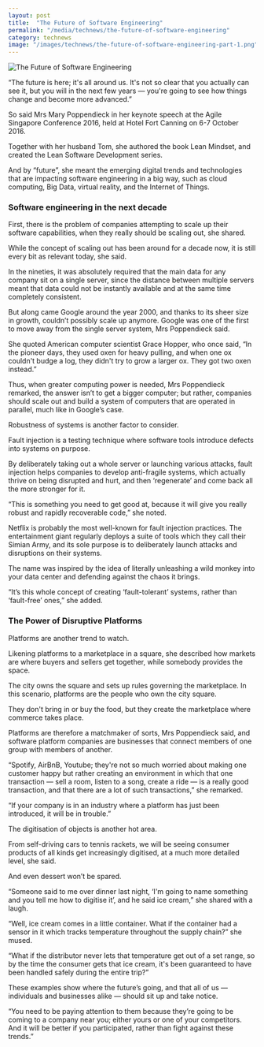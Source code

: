 ```yaml
---
layout: post
title:  "The Future of Software Engineering"
permalink: "/media/technews/the-future-of-software-engineering"
category: technews
image: "/images/technews/the-future-of-software-engineering-part-1.png"
---
```


![The Future of Software Engineering]({{site.baseurl}}/images/technews/the-future-of-software-engineering-part-1.png)

“The future is here; it's all around us. It's not so clear that you actually can see it, but you will in the next few years — you're going to see how things change and become more advanced.”

So said Mrs Mary Poppendieck in her keynote speech at the Agile Singapore Conference 2016, held at Hotel Fort Canning on 6-7 October 2016.

Together with her husband Tom, she authored the book Lean Mindset, and created the Lean Software Development series.

And by “future”, she meant the emerging digital trends and technologies that are impacting software engineering in a big way, such as cloud computing, Big Data, virtual reality, and the Internet of Things.

### **Software engineering in the next decade**
First, there is the problem of companies attempting to scale up their software capabilities, when they really should be scaling out, she shared.

While the concept of scaling out has been around for a decade now, it is still every bit as relevant today, she said.

In the nineties, it was absolutely required that the main data for any company sit on a single server, since the distance between multiple servers meant that data could not be instantly available and at the same time completely consistent.

But along came Google around the year 2000, and thanks to its sheer size in growth, couldn’t possibly scale up anymore. Google was one of the first to move away from the single server system, Mrs Poppendieck said.

She quoted American computer scientist Grace Hopper, who once said, “In the pioneer days, they used oxen for heavy pulling, and when one ox couldn't budge a log, they didn't try to grow a larger ox. They got two oxen instead.”

Thus, when greater computing power is needed, Mrs Poppendieck remarked, the answer isn’t to get a bigger computer; but rather, companies should scale out and build a system of computers that are operated in parallel, much like in Google’s case.

Robustness of systems is another factor to consider.

Fault injection is a testing technique where software tools introduce defects into systems on purpose.

By deliberately taking out a whole server or launching various attacks, fault injection helps companies to develop anti-fragile systems, which actually thrive on being disrupted and hurt, and then ‘regenerate’ and come back all the more stronger for it.

“This is something you need to get good at, because it will give you really robust and rapidly recoverable code,” she noted.

Netflix is probably the most well-known for fault injection practices. The entertainment giant regularly deploys a suite of tools which they call their Simian Army, and its sole purpose is to deliberately launch attacks and disruptions on their systems.

The name was inspired by the idea of literally unleashing a wild monkey into your data center and defending against the chaos it brings.

“It’s this whole concept of creating ‘fault-tolerant’ systems, rather than ‘fault-free’ ones,” she added.

### **The Power of Disruptive Platforms**
Platforms are another trend to watch.

Likening platforms to a marketplace in a square, she described how markets are where buyers and sellers get together, while somebody provides the space.

The city owns the square and sets up rules governing the marketplace. In this scenario, platforms are the people who own the city square.

They don't bring in or buy the food, but they create the marketplace where commerce takes place.

Platforms are therefore a matchmaker of sorts, Mrs Poppendieck said, and software platform companies are businesses that connect members of one group with members of another.

“Spotify, AirBnB, Youtube; they're not so much worried about making one customer happy but rather creating an environment in which that one transaction — sell a room, listen to a song, create a ride — is a really good transaction, and that there are a lot of such transactions,” she remarked.  

“If your company is in an industry where a platform has just been introduced, it will be in trouble.”

The digitisation of objects is another hot area.

From self-driving cars to tennis rackets, we will be seeing consumer products of all kinds get increasingly digitised, at a much more detailed level, she said.

And even dessert won’t be spared.

“Someone said to me over dinner last night, ‘I'm going to name something and you tell me how to digitise it’, and he said ice cream,” she shared with a laugh.

“Well, ice cream comes in a little container. What if the container had a sensor in it which tracks temperature throughout the supply chain?” she mused.

“What if the distributor never lets that temperature get out of a set range, so by the time the consumer gets that ice cream, it's been guaranteed to have been handled safely during the entire trip?”

These examples show where the future’s going, and that all of us — individuals and businesses alike — should sit up and take notice.

“You need to be paying attention to them because they’re going to be coming to a company near you; either yours or one of your competitors. And it will be better if you participated, rather than fight against these trends.”


